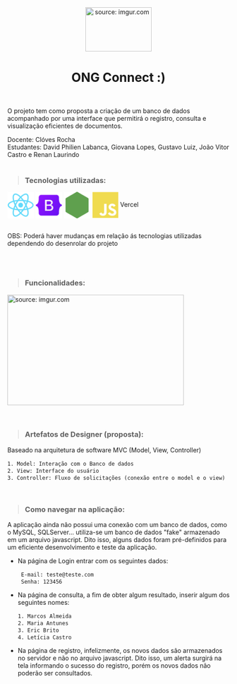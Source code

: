 <div align="center">
<a href="https://imgur.com/gbqKhmE"><img src="https://i.imgur.com/gbqKhmE.png" title="source: imgur.com" width="150px"  height="100px" /></a>
</div>

<div align = center> 

# ONG Connect :)
</div>
<br>

 O projeto tem como proposta a criação de um banco de dados acompanhado por uma interface que permitirá o registro, consulta e visualização eficientes de documentos.

Docente: Clóves Rocha
<br>
Estudantes: David Philien Labanca, Giovana Lopes, Gustavo Luiz,
João Vitor Castro e Renan Laurindo
<br>
<br>

><h3>Tecnologias utilizadas:</h3>

<div align="start">
     <img align="center" alt="React" src="https://raw.githubusercontent.com/devicons/devicon/master/icons/react/react-original.svg" width="60px" height="60px"/>
     <img align="center" alt="Bootstrap" src="https://raw.githubusercontent.com/devicons/devicon/master/icons/bootstrap/bootstrap-original.svg" width="60px" height="60px"/>
     <img align="center" alt="Node.js" src="https://raw.githubusercontent.com/devicons/devicon/master/icons/nodejs/nodejs-plain.svg" width="60px" height="60px"/>
     <img align="center" alt="JS" src="https://raw.githubusercontent.com/devicons/devicon/master/icons/javascript/javascript-plain.svg" width="60px" height="60px"/>
 Vercel
 
</div>
<br>

OBS: Poderá haver mudanças em relação ás tecnologias utilizadas dependendo do desenrolar do projeto

<br>
<br>

><h3>Funcionalidades:</h3>

<a href="https://imgur.com/7mQH17F"><img src="https://i.imgur.com/7mQH17F.gif" title="source: imgur.com" width="400px" height="250px" /></a>

<br/>

><h3> Artefatos de Designer (proposta): </h3>

   Baseado na arquitetura de software MVC (Model, View, Controller)

    1. Model: Interação com o Banco de dados
    2. View: Interface do usuário
    3. Controller: Fluxo de solicitações (conexão entre o model e o view)

<br>

><h3> Como navegar na aplicação: </h3>

  A aplicação ainda não possui uma conexão com um banco de dados, como o MySQL, SQLServer... utiliza-se um banco de dados "fake" armazenado em um arquivo javascript. Dito isso, alguns dados foram pré-definidos para um eficiente desenvolvimento e teste da aplicação. 
 
 - Na página de Login entrar com os seguintes dados:

 
        E-mail: teste@teste.com
        Senha: 123456
   
 - Na página de consulta, a fim de obter algum resultado, inserir algum dos seguintes nomes:

 
       1. Marcos Almeida
       2. Maria Antunes
       3. Eric Brito
       4. Letícia Castro


 - Na página de registro, infelizmente, os novos dados são armazenados no servidor e não no arquivo javascript. Dito isso, um alerta surgirá na tela informando o sucesso do registro, porém os novos dados não poderão ser consultados.


